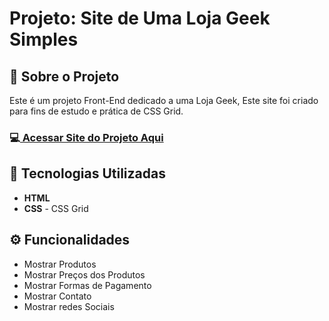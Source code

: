 <h1>Projeto: Site de Uma Loja Geek Simples</h1>

<h2>📌 Sobre o Projeto</h2>
<p>Este é um projeto Front-End dedicado a uma Loja Geek, Este site foi criado para fins de estudo e prática de CSS Grid.</p>

<h3>💻<a href="https://deangelleses.github.io/loja_geek-CSS-Grid/" target="_blank"> Acessar Site do Projeto Aqui</a></h3>

<h2>🚀 Tecnologias Utilizadas</h2>
<ul>
  <li><b>HTML</b></li>
  <li><b>CSS</b> - CSS Grid</li>
</ul>

<h2>⚙️ Funcionalidades</h2>
<ul>
  <li>Mostrar Produtos</li>
  <li>Mostrar Preços dos Produtos</li>
  <li>Mostrar Formas de Pagamento</li>
  <li>Mostrar Contato</li>
  <li>Mostrar redes Sociais</li>
</ul>
